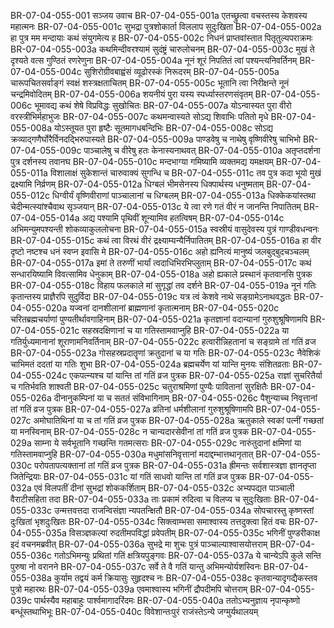 BR-07-04-055-001  सञ्जय उवाच
BR-07-04-055-001a एतच्छ्रुत्वा वचस्तस्य केशवस्य महात्मनः
BR-07-04-055-001c सुभद्रा पुत्रशोकार्ता विललाप सुदुःखिता
BR-07-04-055-002a हा पुत्र मम मन्दायाः कथं संयुगमेत्य ह
BR-07-04-055-002c निधनं प्राप्तवांस्तात पितृतुल्यपराक्रमः
BR-07-04-055-003a कथमिन्दीवरश्यामं सुदंष्ट्रं चारुलोचनम्
BR-07-04-055-003c मुखं ते दृश्यते वत्स गुण्ठितं रणरेणुना
BR-07-04-055-004a नूनं शूरं निपतितं त्वां पश्यन्त्यनिवर्तिनम्
BR-07-04-055-004c सुशिरोग्रीवबाह्वंसं व्यूढोरस्कं निरूदरम्
BR-07-04-055-005a चारूपचितसर्वाङ्गं स्वक्षं शस्त्रक्षताचितम्
BR-07-04-055-005c भूतानि त्वा निरीक्षन्ते नूनं चन्द्रमिवोदितम्
BR-07-04-055-006a शयनीयं पुरा यस्य स्पर्ध्यास्तरणसंवृतम्
BR-07-04-055-006c भूमावद्य कथं शेषे विप्रविद्धः सुखोचितः
BR-07-04-055-007a योऽन्वास्यत पुरा वीरो वरस्त्रीभिर्महाभुजः
BR-07-04-055-007c कथमन्वास्यते सोऽद्य शिवाभिः पतितो मृधे
BR-07-04-055-008a योऽस्तूयत पुरा हृष्टैः सूतमागधबन्दिभिः
BR-07-04-055-008c सोऽद्य क्रव्याद्गणैर्घोरैर्विनदद्भिरुपास्यते
BR-07-04-055-009a पाण्डवेषु च नाथेषु वृष्णिवीरेषु चाभिभो
BR-07-04-055-009c पाञ्चालेषु च वीरेषु हतः केनास्यनाथवत्
BR-07-04-055-010a अतृप्तदर्शना पुत्र दर्शनस्य तवानघ
BR-07-04-055-010c मन्दभाग्या गमिष्यामि व्यक्तमद्य यमक्षयम्
BR-07-04-055-011a विशालाक्षं सुकेशान्तं चारुवाक्यं सुगन्धि च
BR-07-04-055-011c तव पुत्र कदा भूयो मुखं द्रक्ष्यामि निर्व्रणम्
BR-07-04-055-012a धिग्बलं भीमसेनस्य धिक्पार्थस्य धनुष्मताम्
BR-07-04-055-012c धिग्वीर्यं वृष्णिवीराणां पाञ्चालानां च धिग्बलम्
BR-07-04-055-013a धिक्केकयांस्तथा चेदीन्मत्स्यांश्चैवाथ सृञ्जयान्
BR-07-04-055-013c ये त्वा रणे गतं वीरं न जानन्ति निपातितम्
BR-07-04-055-014a अद्य पश्यामि पृथिवीं शून्यामिव हतत्विषम्
BR-07-04-055-014c अभिमन्युमपश्यन्ती शोकव्याकुललोचना
BR-07-04-055-015a स्वस्रीयं वासुदेवस्य पुत्रं गाण्डीवधन्वनः
BR-07-04-055-015c कथं त्वा विरथं वीरं द्रक्ष्याम्यन्यैर्निपातितम्
BR-07-04-055-016a हा वीर दृष्टो नष्टश्च धनं स्वप्न इवासि मे
BR-07-04-055-016c अहो ह्यनित्यं मानुष्यं जलबुद्बुदचञ्चलम्
BR-07-04-055-017a इमां ते तरुणीं भार्यां त्वदाधिभिरभिप्लुताम्
BR-07-04-055-017c कथं सन्धारयिष्यामि विवत्सामिव धेनुकाम्
BR-07-04-055-018a अहो ह्यकाले प्रस्थानं कृतवानसि पुत्रक
BR-07-04-055-018c विहाय फलकाले मां सुगृद्धां तव दर्शने
BR-07-04-055-019a नूनं गतिः कृतान्तस्य प्राज्ञैरपि सुदुर्विदा
BR-07-04-055-019c यत्र त्वं केशवे नाथे सङ्ग्रामेऽनाथवद्धतः
BR-07-04-055-020a यज्वनां दानशीलानां ब्राह्मणानां कृतात्मनाम्
BR-07-04-055-020c चरितब्रह्मचर्याणां पुण्यतीर्थावगाहिनाम्
BR-07-04-055-021a कृतज्ञानां वदान्यानां गुरुशुश्रूषिणामपि
BR-07-04-055-021c सहस्रदक्षिणानां च या गतिस्तामवाप्नुहि
BR-07-04-055-022a या गतिर्युध्यमानानां शूराणामनिवर्तिनाम्
BR-07-04-055-022c हत्वारीन्निहतानां च सङ्ग्रामे तां गतिं व्रज
BR-07-04-055-023a गोसहस्रप्रदातॄणां क्रतुदानां च या गतिः
BR-07-04-055-023c नैवेशिकं चाभिमतं ददतां या गतिः शुभा
BR-07-04-055-024a ब्रह्मचर्येण यां यान्ति मुनयः संशितव्रताः
BR-07-04-055-024c एकपत्न्यश्च यां यान्ति तां गतिं व्रज पुत्रक
BR-07-04-055-025a राज्ञां सुचरितैर्या च गतिर्भवति शाश्वती
BR-07-04-055-025c चतुराश्रमिणां पुण्यैः पावितानां सुरक्षितैः
BR-07-04-055-026a दीनानुकम्पिनां या च सततं संविभागिनाम्
BR-07-04-055-026c पैशुन्याच्च निवृत्तानां तां गतिं व्रज पुत्रक
BR-07-04-055-027a व्रतिनां धर्मशीलानां गुरुशुश्रूषिणामपि
BR-07-04-055-027c अमोघातिथिनां या च तां गतिं व्रज पुत्रक
BR-07-04-055-028a ऋतुकाले स्वकां पत्नीं गच्छतां या मनस्विनाम्
BR-07-04-055-028c न चान्यदारसेवीनां तां गतिं व्रज पुत्रक
BR-07-04-055-029a साम्ना ये सर्वभूतानि गच्छन्ति गतमत्सराः
BR-07-04-055-029c नारुंतुदानां क्षमिणां या गतिस्तामवाप्नुहि
BR-07-04-055-030a मधुमांसनिवृत्तानां मदाद्दम्भात्तथानृतात्
BR-07-04-055-030c परोपतापत्यक्तानां तां गतिं व्रज पुत्रक
BR-07-04-055-031a ह्रीमन्तः सर्वशास्त्रज्ञा ज्ञानतृप्ता जितेन्द्रियाः
BR-07-04-055-031c यां गतिं साधवो यान्ति तां गतिं व्रज पुत्रक
BR-07-04-055-032a एवं विलपतीं दीनां सुभद्रां शोककर्शिताम्
BR-07-04-055-032c अभ्यपद्यत पाञ्चाली वैराटीसहिता तदा
BR-07-04-055-033a ताः प्रकामं रुदित्वा च विलप्य च सुदुःखिताः
BR-07-04-055-033c उन्मत्तवत्तदा राजन्विसंज्ञा न्यपतन्क्षितौ
BR-07-04-055-034a सोपचारस्तु कृष्णस्तां दुःखितां भृशदुःखितः
BR-07-04-055-034c सिक्त्वाम्भसा समाश्वास्य तत्तदुक्त्वा हितं वचः
BR-07-04-055-035a विसञ्ज्ञकल्पां रुदतीमपविद्धां प्रवेपतीम्
BR-07-04-055-035c भगिनीं पुण्डरीकाक्ष इदं वचनमब्रवीत्
BR-07-04-055-036a सुभद्रे मा शुचः पुत्रं पाञ्चाल्याश्वासयोत्तराम्
BR-07-04-055-036c गतोऽभिमन्युः प्रथितां गतिं क्षत्रियपुङ्गवः
BR-07-04-055-037a ये चान्येऽपि कुले सन्ति पुरुषा नो वरानने
BR-07-04-055-037c सर्वे ते वै गतिं यान्तु अभिमन्योर्यशस्विनः
BR-07-04-055-038a कुर्याम तद्वयं कर्म क्रियासुः सुहृदश्च नः
BR-07-04-055-038c कृतवान्यादृगद्यैकस्तव पुत्रो महारथः
BR-07-04-055-039a एवमाश्वास्य भगिनीं द्रौपदीमपि चोत्तराम्
BR-07-04-055-039c पार्थस्यैव महाबाहुः पार्श्वमागादरिंदमः
BR-07-04-055-040a ततोऽभ्यनुज्ञाय नृपान्कृष्णो बन्धूंस्तथाभिभूः
BR-07-04-055-040c विवेशान्तःपुरं राजंस्तेऽन्ये जग्मुर्यथालयम्

